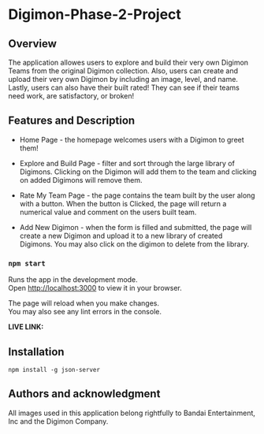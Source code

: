 # Digimon-Phase-2-Project

## Overview
The application allowes users to explore and build their very own Digimon Teams from the original Digimon collection. Also, users can create and upload their very own Digimon by including an image, level, and name. Lastly, users can also have their built rated! They can see if their teams need work, are satisfactory, or broken!

## Features and Description
- Home Page - the homepage welcomes users with a Digimon to greet them!

- Explore and Build Page - filter and sort through the large library of Digimons. Clicking on the Digimon will add them to the team and clicking on added Digimons will remove them.

- Rate My Team Page - the page contains the team built by the user along with a button. When the button is Clicked, the page will return a numerical value and comment on the users built team.

- Add New Digimon - when the form is filled and submitted, the page will create a new Digimon and upload it to a new library of created Digimons. You may also click on the digimon to delete from the library.

### `npm start`

Runs the app in the development mode.\
Open [http://localhost:3000](http://localhost:3000) to view it in your browser.

The page will reload when you make changes.\
You may also see any lint errors in the console.

**LIVE LINK:**

## Installation

```
npm install -g json-server
```

## Authors and acknowledgment
All images used in this application belong rightfully to Bandai Entertainment, Inc and the Digimon Company.